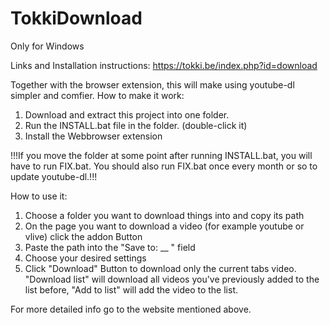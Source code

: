 # TokkiDownload

Only for Windows

Links and Installation instructions:
https://tokki.be/index.php?id=download

Together with the browser extension, this will make using youtube-dl simpler and comfier.
How to make it work:
1. Download and extract this project into one folder.
2. Run the INSTALL.bat file in the folder. (double-click it)
3. Install the Webbrowser extension

!!!If you move the folder at some point after running INSTALL.bat, you will have to run FIX.bat. You should also run FIX.bat once every month or so to update youtube-dl.!!!

How to use it:
1. Choose a folder you want to download things into and copy its path
2. On the page you want to download a video (for example youtube or vlive) click the addon Button
3. Paste the path into the "Save to: __ " field 
4. Choose your desired settings
5. Click "Download" Button to download only the current tabs video. "Download list" will download all videos you've previously added to the list before, "Add to list" will add the video to the list.

For more detailed info go to the website mentioned above.
